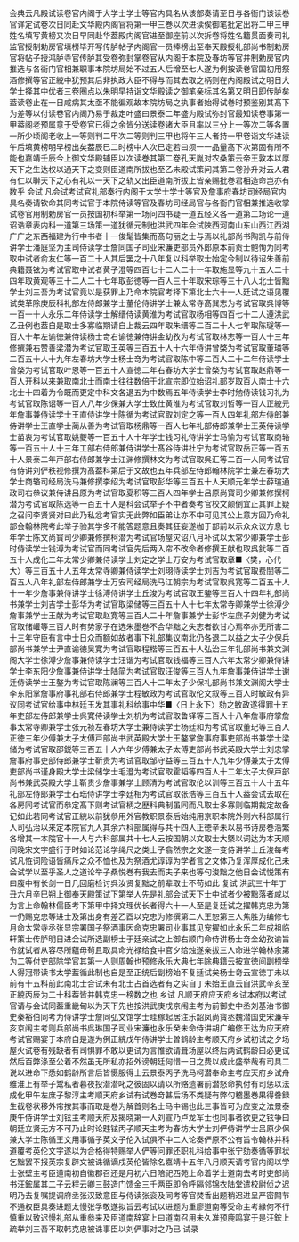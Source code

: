 <!-- { "loadSidebar": true } -->
会典云凡殿试读卷官内阁于大学士学士等官内具名从该部奏请至日与各衙门该读巻官详定试卷次日同赴文华殿内阁官将第一甲三巻以次进读俟御笔批定出将二甲三甲姓名填写黄榜又次日早同赴华葢殿内阁官进至御座前以次拆卷将姓名籍贯面奏司礼监官授制勅房官填榜毕开写传胪帖子内阁官一员捧榜出至奉天殿授礼部尚书制勅房官将帖子授鸿胪寺官传胪其受卷弥封掌卷官从内阁于本院及春坊等官并制勅房官内推选与各衙门官相兼职事本院坊局始不过五人后增至七人遂为例按读巻官国初用祭酒修撰等官正綂中犹预其后非执政大臣不得与而其去取之柄则在内阁殿试之明日大学士择其中优者三卷圏点以朱明早持诣文华殿读之御笔亲标其名第又明日即传胪矣葢读卷止在一日咸病其太亟不能徧观故本院坊局之执事者始得试巻时预鉴别其髙下为差等以付读卷官内阁乃易于裁定叶盛曰景泰二年盛为殿试弥封官最知读卷事第一甲葢阁老预属意于受卷官已得之余皆分送读卷诸大臣且率以三分上一等次二等各置一所少顷阁老收上一等则判二甲次二等则判三甲也将午三人者持一甲卷诣文华进读午后填黄榜明早榜出矣葢辰巳二时榜中人次已定若曰须一一品量髙下次第固有所不能也嘉靖壬辰今上御文华殿辅臣以次读巻其第二卷孔天胤对农桑策云帝王敦本以厚天下之生达权以通天下之变则臣道南所拔也至乙未殿试策问其第二卷孙升对云人君有仁以聨天下之心有礼以一天下之轨又出臣道南所拔上皆亲赐批巻君相造命岂亦有数乎
会试
凡会试考试官礼部奏行内阁于大学士学士等官及詹事府春坊司经局官内具名奏请钦命其同考试官于本院侍读等官及春坊司经局官与各衙门官相兼推选收掌试卷官用制勅房官一员按国初科举第一场问四书疑一道五经义各一道第二场论一道诏诰章表内科一道第三场策一道犹循元制也洪武四年会试陜西河南山东山西江西湖广广之东西福建为行中书者十一俊髦皆集而髙句丽之士与焉以礼部尚书陶凯与前侍讲学士潘庭坚为主司侍读学士詹同国子司业宋濂吏部员外郎原本前贡士鲍恂为同考取中试者俞友仁等一百二十人其后罢之十八年复以科举取士始定今制以待诏朱善前典籍聂铉为考试官取中试者黄子澄等四百七十二人二十一年取施显等九十五人二十四年取黄观等三十二人二十七年取彭徳等一百人三十年取宋琮等三十八人北士皆黜学士刘三吾为考试官竟以是获罪上乃命本院官考择下第北士六十一人廷试之语见覆试类革除庚辰科礼部左侍郎兼学士董伦侍讲学士兼太常寺髙巽志为考试官取呉博等一百一十人永乐二年侍读学士解缙侍读黄淮为考试官取杨相等四百七十二人遵洪武乙丑例也葢自是取士多寡临期请自上裁云四年取朱缙等二百二十人七年取陈璲等一百人十年左谕徳兼侍读杨士竒右谕徳兼侍讲金幼孜为考试官取林志等一百人十三年修撰兼右赞善梁潜为考试官取王英等三百五十人十六年侍讲曾棨为考试官取董璘等二百五十人十九年左春坊大学士杨士竒为考试官取陈中等二百人二十二年侍读学士曾棨为考试官取叶恩等一百五十人宣徳二年右春坊大学士曾棨为考试官取赵鼎等一百人开科以来兼取南北士而南士往往数倍于北宣宗即位始诏礼部岁取百人南士十六北士十四着为令既而更定中科文各退五为中数焉五年侍读学士李时勉侍读钱习礼为考试官取陈诏等一百人八年少保兼大学士致仕黄淮为考试官取刘哲等一百人正綂元年詹事兼侍读学士王直侍讲学士陈循为考试官取刘定之等一百人四年礼部左侍郎兼侍讲学士王直学士蔺从善为考试官取杨鼎等一百人七年礼部侍郎兼学士王英侍读学士苗衷为考试官取姚夔等一百五十人十年学士钱习礼侍讲学士马愉为考试官取商辂等一百五十人十三年工部右侍郎兼侍讲学士髙谷侍讲杜宁为考试官取岳正等一百五十人景泰二年戸部右侍郎兼学士江渊修撰林文为考试官取呉汇等二百一人同考试官有侍讲刘俨秩视修撰为髙葢科第后于文故也五年兵部左侍郎翰林院学士兼左春坊大学士商辂司经局洗马兼修撰李绍为考试官取彭华等三百五十人天顺元年学士薛瑄通政司右叅议兼侍讲吕原为考试官取夏积等三百人四年学士吕原尚寳司少卿兼修撰柯潜为考试官取陈选等一百五十人是科会试举子不中者奏考官校文颠倒宜正其罪上疑之召问李贤贤对曰此乃私忿考官实无此弊如臣弟让亦不中可见其公上意方回乃命礼部会翰林院考此举子验其学多不能答题意且奏其狂妄遂枷于部前以示众众议方息七年学士陈文尚寳司少卿兼修撰柯潜为考试官场屋灾诏八月补试以太常少卿兼学士彭时侍读学士钱溥为考试官而同考试官先后两入帘不改命者修撰王献也取呉釴等二百五十人成化二年太常少卿兼侍读学士刘定之学士万安为考试官取章■〈樊，心代大〉等三百五十人五年太常寺卿兼侍读学士刘珝侍读学士刘吉为考试官取费誾等二百五人八年礼部左侍郎兼学士万安司经局洗马江朝宗为考试官取呉寛等二百五十人十一年少詹事兼侍讲学士徐溥侍讲学士丘浚为考试官取王鏊等三百人十四年礼部尚书兼学士刘吉学士彭华为考试官取梁储等三百五十人十七年太常寺卿兼学士徐溥少詹事兼学士王献为考试官取赵寛等三百人二十年詹事兼学士彭华左庶子刘健为考试官取储巏等三百人时有势家子在选朱墨巻不合华黜之失志者欲甘心焉卒亦无所害二十三年守臣有言中士日众而额如故者事下礼部集议南北仍各退二以益之太子少保兵部尚书兼学士尹直谕徳吴寛为考试官取程楷等三百五十人弘治三年礼部尚书兼文渊阁大学士徐溥少詹事兼侍读学士汪谐为考试官取钱福等三百人六年太常少卿兼侍讲学士李东阳少詹事兼侍讲学士陆简为考试官取汪俊等三百人九年詹事兼侍讲学士谢迁侍读学士王鏊为考试官取陈澜等三百人十二年太子少保礼部尚书兼文渊阁大学士李东阳掌詹事府事礼部右侍郎兼学士程敏政为考试官取伦文叙等三百人时敏政有异议同考试官给事中林廷玉发其事礼科给事中华■〈日上永下〉劾之敏政遂得罪十五年吏部左侍郎兼学士呉寛侍读学士刘机为考试官取鲁铎等三百人十八年詹事府掌詹事太常寺卿兼学士张元祯左春坊大学士兼侍读学士杨廷和为考试官取董玘等三百人正徳三年少傅兼太子太傅戸部尚书武英殿大学士王鏊掌詹事府事吏部尚书兼学士梁储为考试官取邵鋭等三百五十人六年少傅兼太子太傅吏部尚书武英殿大学士刘忠掌詹事府事吏部侍郎兼学士靳贵为考试官取邹守益等三百五十人九年少傅兼太子太傅吏部尚书谨身殿大学士梁储学士毛澄为考试官取霍韬等四百人十二年太子太保戸部尚书兼武英殿大学士靳贵少詹事兼学士顾清为考试官取伦以训等三百五十人十五年礼部左侍郎兼学士石珤侍讲学士李廷相为考试官取张浩等三百五十人葢会试去取在各房同考试官而叅定髙下则考试官柄之歴科典制虽同而凡取士多寡则临期裁定故备记如此若同考试官正綂以前犹叅用外官教职景泰后始纯用京职本院外则六科部属行人司弘治以来定本院官九人其余六科部属得与共十四人正徳辛未以易书诗房巻浩繁各增其一本院官十一人与六科部属共十七人云按国朝以文取士大槩以词达为本天顺间晚宋文字盛行于时如论范论学绳尺之类士子翕然宗之文遂一变侍讲学士丘浚每考试凡恠词险语皆痛斥之众不恤也及为祭酒尤谆谆为学者言之文体乃复浑厚成化己未会试学以至乎圣人之道论举子桑悦巻有我去而夫子来也等句浚黜之他日会试悦策有曰腹中有长剑一日几回磨检讨呉汝贤复黜之前辈取士不苟如此
复试
洪武三十年丁丑六月辛巳朔上御奉天殿策试下第举人先是礼部会试天下士中试者少被黜落者咸以为言上命翰林儒臣考下第甲中择文理优长者得六十一人至是复廷试之擢韩克忠为第一仍赐克忠等进士及第出身有差乙酉以克忠为修撰第二人王恕第三人焦胜为编修七月命太常寺丞张显宗署国子祭酒事因命克忠署司业事其见宠擢如此永乐二年成祖临轩策士传胪明日进会试所选副榜士于廷亲试之上御右顺门命侍讲杨士竒金幼孜谕旨令就试者从容尽所藴毋茍且取具命光禄给食中官夕给烛遂亲拔三人命进学翰林余第为二等付吏部除学官其第一人则周翰也预修永乐大典七年除典籍云按宣徳间副榜举人得冠带读书太学葢循此制也自是至正统后副榜始不复廷试矣杨士竒云宣徳丁未以前有十五科前此南北士合试未有北士占首选者有之实自丁未始王直云自洪武辛亥至正綂丙辰为二十科葢皆并韩克忠一榜数之也
乡试
凡顺天府应天府乡试本府以考试官请与会试同葢重畿甸以为天下先也按洪武庚戌京闱主考为前御史中丞刘基治书御史秦裕伯同考为侍讲学士詹同弘文馆学士眭稼起居注乐韶凤尚寳丞魏潜国史宋濂辛亥京闱主考则兵部尚书呉琳国子司业宋濂也永乐癸未命侍讲胡广编修王达为应天府考试官赐宴于本府自是遂为例正綂戊午侍讲学士曽鹤龄主考顺天府乡试初试之夕场屋火试卷有残缺者有司惧罪不敢以更试为言惟欲请葺场屋以终后两试鹤龄曰必更试然后百弊涤至公着不然虽无所私亦招外谤朝廷何惜一日之费以成此盛举哉有司具二说以进命下悉如鹤龄所言后皆慑服得士云景泰丙子洗马柯潜奉命主考应天府乡试舟维淮上有举子鬻私者暮夜投潜潜叱之彼固以请以所赂遗署前潜怒命执付有司惩以法成化甲午左庶子黎淳主考顺天府乡试有试巻竒甚后场不类疑有弊勾稽墨巻果得誊録生截卷状移外帘按其事而取是巻为解首则名士马中锡也此三事皆可为应变之法景泰庚午侍讲学士刘铉主考顺天府及揭晓第一人刘宣乃卢龙军士也同事者欲更之铉争曰朝廷立贤无方不可乃止时论韪铉丙子顺天主考为春坊大学士刘俨侍讲学士吕原少保兼大学士陈循王文用事循子英文子伦入试俱不中二人论奏俨原不公有旨令翰林并科道覆考英伦文字遂以为合格得特赐举人俨等问罪还职礼科给事中张宁劾奏循等罪状乞黜罢不报英宗复辟文被诛循谪戍英伦皆除名嘉靖十五年八月顺天请考官内阁以学士张壁主考臣道南初自徽郡召还是月初六日陪祀西苑上命着学士道南去考时吏部尚书汪鋐属其二子云程云卿三鼓造门馈金三千两臣即令呼隔邻锦衣陆堂遣校尉侦之迟明乃去复嘱提调府丞张汉致意臣与侍读张衮及同考等官焚香出题稍迟进呈严密闗节不通权臣具奏进题太慢张孚敬遂拟旨云考试以进题为重廖道南等受命主考縁何不行慎重以致迟慢礼部从重叅来及臣道南辞宴上曰道南召用未久准预鹿鸣宴于是汪鋐上疏举刘三吾不取韩克忠被诛事臣以刘俨事对之乃已
试录
